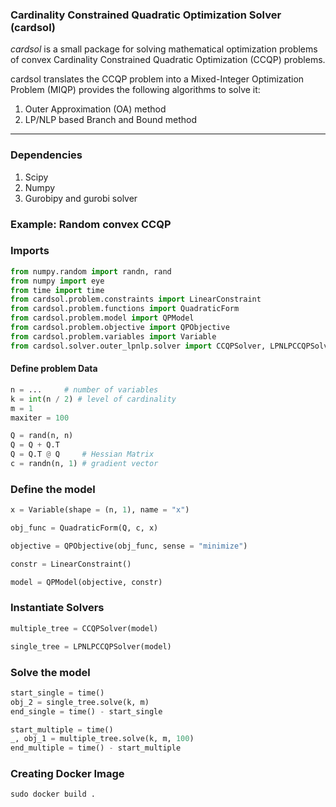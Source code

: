### Cardinality Constrained Quadratic Optimization Solver (cardsol) 

*cardsol* is a small package for solving mathematical optimization problems of convex Cardinality Constrained Quadratic
Optimization (CCQP) problems. 

cardsol translates the CCQP problem into a Mixed-Integer Optimization Problem (MIQP) provides 
the following algorithms to solve it:

1. Outer Approximation (OA) method
2. LP/NLP based Branch and Bound method
---

### Dependencies
1. Scipy
2. Numpy
3. Gurobipy and gurobi solver

### Example: Random convex CCQP


### Imports

```python
from numpy.random import randn, rand
from numpy import eye
from time import time
from cardsol.problem.constraints import LinearConstraint
from cardsol.problem.functions import QuadraticForm
from cardsol.problem.model import QPModel
from cardsol.problem.objective import QPObjective
from cardsol.problem.variables import Variable
from cardsol.solver.outer_lpnlp.solver import CCQPSolver, LPNLPCCQPSolver
```
#### Define problem Data
```python    
n = ...     # number of variables
k = int(n / 2) # level of cardinality
m = 1
maxiter = 100

Q = rand(n, n) 
Q = Q + Q.T
Q = Q.T @ Q     # Hessian Matrix
c = randn(n, 1) # gradient vector   
```
### Define the model
```python
x = Variable(shape = (n, 1), name = "x")

obj_func = QuadraticForm(Q, c, x)

objective = QPObjective(obj_func, sense = "minimize")

constr = LinearConstraint()

model = QPModel(objective, constr)
```


### Instantiate Solvers
```python
multiple_tree = CCQPSolver(model)

single_tree = LPNLPCCQPSolver(model)
```

### Solve the model

```python
start_single = time()
obj_2 = single_tree.solve(k, m)
end_single = time() - start_single

start_multiple = time()
_, obj_1 = multiple_tree.solve(k, m, 100)
end_multiple = time() - start_multiple
```

### Creating Docker Image

```commandline
sudo docker build .
```